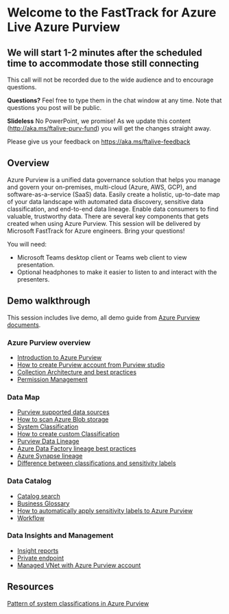 # Welcome to the FastTrack for Azure Live Azure Purview

## We will start 1-2 minutes after the scheduled time to accommodate those still connecting

This call will not be recorded due to the wide audience and to encourage questions.

**Questions?** Feel free to type them in the chat window at any time. Note that questions you post will be public.

**Slideless** No PowerPoint, we promise! As we update this content (http://aka.ms/ftalive-purv-fund) you will get the changes straight away.

Please give us your feedback on https://aka.ms/ftalive-feedback

## Overview

Azure Purview is a unified data governance solution that helps you manage and govern your on-premises, multi-cloud (Azure, AWS, GCP), and software-as-a-service (SaaS) data. Easily create a holistic, up-to-date map of your data landscape with automated data discovery, sensitive data classification, and end-to-end data lineage. Enable data consumers to find valuable, trustworthy data. There are several key components that gets created when using Azure Purview. This session will be delivered by Microsoft FastTrack for Azure engineers. Bring your questions!

You will need:

- Microsoft Teams desktop client or Teams web client to view presentation.
- Optional headphones to make it easier to listen to and interact with the presenters.

## Demo walkthrough

This session includes live demo, all demo guide from [Azure Purview documents](https://docs.microsoft.com/azure/purview/).

### Azure Purview overview

- [Introduction to Azure Purview](https://docs.microsoft.com/azure/purview/overview)
- [How to create Purview account from Purview studio](https://docs.microsoft.com/azure/purview/create-catalog-portal)
- [Collection Architecture and best practices](https://docs.microsoft.com/azure/purview/concept-best-practices-collections)
- [Permission Management](https://docs.microsoft.com/azure/purview/catalog-permissions)

### Data Map

- [Purview supported data sources](https://docs.microsoft.com/azure/purview/azure-purview-connector-overview)
- [How to scan Azure Blob storage](https://docs.microsoft.com/azure/purview/register-scan-azure-blob-storage-source)
- [System Classification](https://docs.microsoft.com/azure/purview/apply-classifications)
- [How to create custom Classification](https://docs.microsoft.com/azure/purview/create-a-custom-classification-and-classification-rule)
- [Purview Data Lineage](https://docs.microsoft.com/azure/purview/catalog-lineage-user-guide)
- [Azure Data Factory lineage best practices](https://docs.microsoft.com/azure/purview/concept-best-practices-lineage-azure-data-factory)
- [Azure Synapse lineage](https://docs.microsoft.com/azure/purview/how-to-lineage-azure-synapse-analytics)
- [Difference between classifications and sensitivity labels](https://docs.microsoft.com/azure/purview/sensitivity-labels-frequently-asked-questions)

### Data Catalog

- [Catalog search](https://docs.microsoft.com/azure/purview/concept-search)
- [Business Glossary](https://docs.microsoft.com/azure/purview/concept-business-glossary)
- [How to automatically apply sensitivity labels to Azure Purview](https://docs.microsoft.com/azure/purview/how-to-automatically-label-your-content)
- [Workflow](https://docs.microsoft.com/azure/purview/concept-workflow)

### Data Insights and Management

- [Insight reports](https://docs.microsoft.com/azure/purview/asset-insights)
- [Private endpoint](https://docs.microsoft.com/azure/purview/catalog-private-link)
- [Managed VNet with Azure Purview account](https://docs.microsoft.com/azure/purview/catalog-managed-vnet)

## Resources

[Pattern of system classifications in Azure Purview](https://docs.microsoft.com/azure/purview/supported-classifications)
